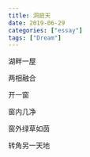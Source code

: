 ```yaml
---
title: 洞庭天
date: 2019-06-29
categories: ["essay"]
tags: ["Dream"]
---
```


湖畔一屋

两相融合

开一窗

窗内几净

窗外绿草如茵

转角另一天地
